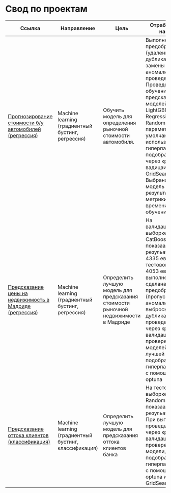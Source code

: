 # Свод по проектам

Ссылка | Направление | Цель | Отработанные навыки | Используемые библиотеки
------------- |------------- |---------------- | ---------------- | -----------------------
[Прогнозирование стоимости б/у автомобилей (регрессия)](https://github.com/TayaLeini/RU/blob/main/сar_price_predict/сar_price_predict_regression.ipynb) | Machine learning (градиентный бустинг, регрессия) | Обучить модель для определения рыночной стоимости автомобиля. | Выполнена предобработка (удалены дубликаты, замены пропуски, аномалии), проведен анализ. Проведено обучение и предсказание моделей: LightGBM, Linear Regression, Random Forrest  с параметрами по умолчанию и  с использованием гиперпараметров, подобранных через кросс-вадицаию GridSearch,optuna. Выбрана лучшая модель по результатам метрики RMSE и времени обучения. | `Pandas`, `NumPy`, `Sklearn`, `CatBoost`, `GridSearchCV`, '`LightGBM`, `CatBoost`, `Seaborn`, `OrdinalEncoder`, `OHE`, `optuna`, `Random Forrest`
[Предсказание цены на недвижимость в Мадриде (регрессия)](https://github.com/TayaLeini/RU/blob/main/Madrid_estate_regression/Madrid_estate.ipynb) | Machine learning (градиентный бустинг, регрессия) | Определить лучшую модель для предсказания стоимости рыночной недвижимости в Мадриде | На валидационной выборке модель CatBoostRegressor показаала резульата MAE 4335 евро, на тестовой выборке 4053 евро. При выполнении сделана предобработка (пропуски, аномалии, выбросы, дубликаты), проведен анализ, через кросс-валидацию проверены 10 моделей, для лучшей подобраны гиперпараметры с помощью optuna  | `Linear Regression`, `Bayesian Ridge Regression`, `LightGBM`, `SVR`, `Decision Tree Regression`, `Random Forest`, `XGB Regression`, `Grad Boost`, `Cat Boost`, `matplotlib`, `seaborn`, `pandas`, `sklearn`, `plotly`, `ОrdinalEncoder`, `RepeatedKFold`, `optuna`
[Предсказание оттока клиентов (классификация)](https://github.com/TayaLeini/RU/blob/main/Churn%20Modelling/Churn_Modelling-3.ipynb) | Machine learning (градиентный бустинг, классификация) | Определить лучшую модель для предсказания оттока клиентов банка | На тестовой выборке модель RandomForrest показаала резульата F1 0,9. При выполнении проведен анализ, через кросс-валидацию проверены 3 модели, подобраны гиперпараметры с помощью optuna и GridSearch | `Logistic Regression`, `LightGBM`,  `Random Forest`,  `matplotlib`, `seaborn`, `pandas`, `sklearn`, `plotly`, `ОrdinalEncoder`, `RepeatedKFold`, `optuna`
